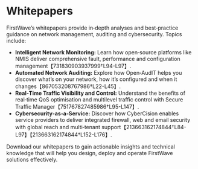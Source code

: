 # Whitepapers

FirstWave’s whitepapers provide in‑depth analyses and best‑practice guidance on network management, auditing and cybersecurity. Topics include:

- **Intelligent Network Monitoring:** Learn how open‑source platforms like NMIS deliver comprehensive fault, performance and configuration management【731830903937999†L94-L97】.
- **Automated Network Auditing:** Explore how Open‑AudIT helps you discover what’s on your network, how it’s configured and when it changes【867053208767986†L22-L45】.
- **Real‑Time Traffic Visibility and Control:** Understand the benefits of real‑time QoS optimisation and multilevel traffic control with Secure Traffic Manager【751767827485986†L95-L147】.
- **Cybersecurity‑as‑a‑Service:** Discover how CyberCision enables service providers to deliver integrated firewall, web and email security with global reach and multi‑tenant support【213663162174844†L84-L97】【213663162174844†L152-L176】.

Download our whitepapers to gain actionable insights and technical knowledge that will help you design, deploy and operate FirstWave solutions effectively.

